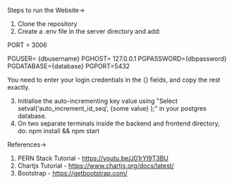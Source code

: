 Steps to run the Website->
1) Clone the repository
2) Create a .env file in the server directory and add:
  
  PORT = 3006
  
  PGUSER= {dbusername}
  PGHOST= 127.0.0.1
  PGPASSWORD={dbpassword}
  PGDATABASE={database}
  PGPORT=5432
  
  You need to enter your login credentials in the {} fields, and copy the rest exactly.

3) Initialise the auto-incrementing key value using "Select setval(‘auto_increment_id_seq’, {some value} );" in your postgres database.
4) On two separate terminals inside the backend and frontend directory, do: npm install && npm start

References->
1) PERN Stack Tutorial - https://youtu.be/J01rYl9T3BU
2) Chartjs Tutorial - https://www.chartjs.org/docs/latest/
3) Bootstrap - https://getbootstrap.com/
